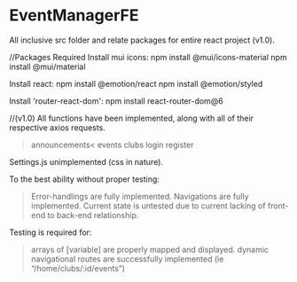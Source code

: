 # EventManagerFE
All inclusive src folder and relate packages for entire react project (v1.0).

//Packages Required
Install mui icons:
npm install @mui/icons-material
npm install @mui/material

Install react:
npm install @emotion/react
npm install @emotion/styled

Install 'router-react-dom':
npm install react-router-dom@6

//(v1.0)
All functions have been implemented, along with all of their respective axios requests.
>announcements<
>events
>clubs
>login
>register

Settings.js unimplemented (css in nature).

To the best ability without proper testing:
>Error-handlings are fully implemented.
>Navigations are  fully implemented.
Current state is untested due to current lacking of front-end to back-end relationship.

Testing is required for:
>arrays of [variable] are properly mapped and displayed.
>dynamic navigational routes are successfully implemented (ie “/home/clubs/:id/events”)
